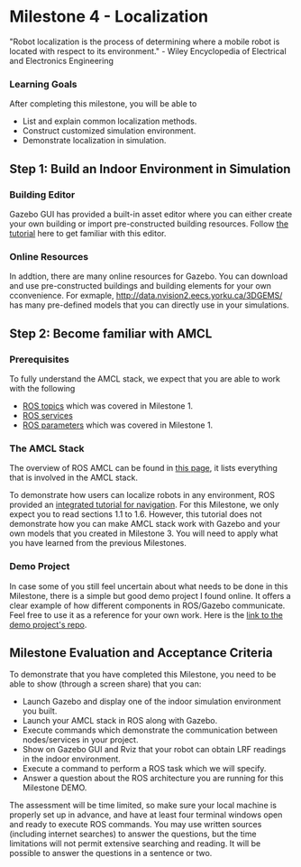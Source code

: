 # Milestone 4 - Localization

"Robot localization is the process of determining where a mobile robot is located with respect to its environment." - Wiley Encyclopedia of Electrical and Electronics Engineering

### Learning Goals

After completing this milestone, you will be able to

* List and explain common localization methods.
* Construct customized simulation environment.
* Demonstrate localization in simulation.

## Step 1: Build an Indoor Environment in Simulation

### Building Editor 

Gazebo GUI has provided a built-in asset editor where you can either create your own building or import pre-constructed building resources. Follow [the tutorial](http://gazebosim.org/tutorials?cat=build_world&tut=building_editor) here to get familiar with this editor. 

### Online Resources

In addtion, there are many online resources for Gazebo. You can download and use pre-constructed buildings and building elements for your own cconvenience. For exmaple, http://data.nvision2.eecs.yorku.ca/3DGEMS/ has many pre-defined models that you can directly use in your simulations.


## Step 2: Become familiar with AMCL 

### Prerequisites

To fully understand the AMCL stack, we expect that you are able to work with the following

* [ROS topics](http://wiki.ros.org/Topics) which was covered in Milestone 1.
* [ROS services](http://wiki.ros.org/Services)
* [ROS parameters](http://wiki.ros.org/rosparam) which was covered in Milestone 1.

### The AMCL Stack

The overview of ROS AMCL can be found in [this page](http://wiki.ros.org/amcl), it lists everything that is involved in the AMCL stack.

To demonstrate how users can localize robots in any environment, ROS provided an [integrated tutorial for navigation](http://wiki.ros.org/navigation/Tutorials). For this Milestone, we only expect you to read sections 1.1 to 1.6. However, this tutorial does not demonstrate how you can make AMCL stack work with Gazebo and your own models that you created in Milestone 3. You will need to apply what you have learned from the previous Milestones. 

### Demo Project

In case some of you still feel uncertain about what needs to be done in this Milestone, there is a simple but good demo project I found online. It offers a clear example of how different components in ROS/Gazebo communicate. Feel free to use it as a reference for your own work. Here is the [link to the demo project's repo](https://github.com/WolfeTyler/ROS-Localization-Navigation-AMCL).


## Milestone Evaluation and Acceptance Criteria

To demonstrate that you have completed this Milestone, you need to be able to show (through a screen share) that you can:
* Launch Gazebo and display one of the indoor simulation environment you built.
* Launch your AMCL stack in ROS along with Gazebo.
* Execute commands which demonstrate the communication between nodes/services in your project. 
* Show on Gazebo GUI and Rviz that your robot can obtain LRF readings in the indoor environment.
* Execute a command to perform a ROS task which we will specify.
* Answer a question about the ROS architecture you are running for this Milestone DEMO.

The assessment will be time limited, so make sure your local machine is properly set up in advance, and have at least four terminal windows open and ready to execute ROS commands.  You may use written sources (including internet searches) to answer the questions, but the time limitations will not permit extensive searching and reading.  It will be possible to answer the questions in a sentence or two.